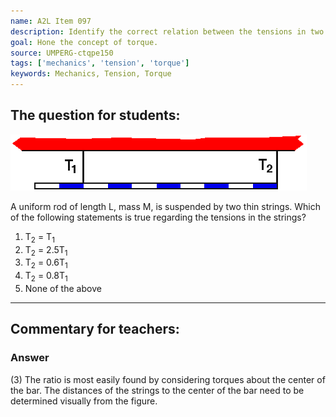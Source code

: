 ```yaml
---
name: A2L Item 097
description: Identify the correct relation between the tensions in two strings supporting a uniform bar.
goal: Hone the concept of torque.
source: UMPERG-ctqpe150
tags: ['mechanics', 'tension', 'torque']
keywords: Mechanics, Tension, Torque
---
```


## The question for students:

![Item097_fig1.gif](../images/Item097_fig1.gif)

A uniform rod of length L, mass M, is suspended by two thin strings. 
Which of the following statements is true regarding the tensions in the
strings?

1. T<sub>2</sub> = T<sub>1</sub>
2. T<sub>2</sub> = 2.5T<sub>1</sub>
3. T<sub>2</sub> = 0.6T<sub>1</sub>
4. T<sub>2</sub> = 0.8T<sub>1</sub>
5. None of the above

<hr/>

## Commentary for teachers:

### Answer

(3) The ratio is most easily found by considering torques about the
center of the bar.  The distances of the strings to the center of the
bar need to be determined visually from the figure.
